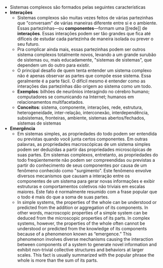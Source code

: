 - Sistemas complexos são formados pelas seguintes características
- **Interações**
	- Sistemas complexos são muitas vezes feitos de várias partezinhas que "conversam" de várias maneiras diferente entre si e o ambiente. Essas partezinhas—ou **componentes**—formam uma [[rede]] de **interações**. Essas interações podem ser tão grandes que fica até difíceis de estudar cada partezinha de maneira isolada ou prever o seu futuro.
	- Pra complicar ainda mais, essas partezinhas podem ser outros sistema complexos totalmente novos, levando a um grande surubão de sistemas ou, mais educadamente, "sistemas de sistemas", que dependem um do outro para existir.
	- O principal desafio de quem tenta entender um sistema complexo não é apenas observar as partes que compõe esse sistema. Essa geralmente é a parte fácil. O difícil mesmo é entender como as interações das partezinhas dão origem ao sistema como um todo.
	- **Exemplos**: bilhões de neurônios interagindo no cérebro humano; computadores se comunicando na Internet; humanos em relacionamentos multifacetados.
	- **Conceitos**: sistema, componente, interações, rede, estrutura, heterogeneidade, inter-relação, interconexão, interdependência, subsistemas, fronteiras, ambiente, sistemas abertos/fechados, sistemas de sistemas
- **Emergência**
	- Em sistemas simples, as propriedades do todo podem ser entendida ou previstas quando você junta certos componentes. Em outras palavras, as propriedades macroscópicas de um sistema simples podem ser deduzidas a partir das propriedades microscópicas de suas partes. Em sistemas complexos, entretanto, as propriedades do todo freqüentemente não podem ser compreendidas ou previstas a partir do conhecimento de seus componentes por causa de um fenômeno conhecido como "surgimento". Este fenômeno envolve diversos mecanismos que causam a interação entre os componentes de um sistema para gerar novas informações e exibir estruturas e comportamentos coletivos não triviais em escalas maiores. Este fato é normalmente resumido com a frase popular que o todo é mais do que a soma de suas partes.
	- In simple systems, the properties of the whole can be understood or predicted from the addition or aggregation of its components. In other words, macroscopic properties of a simple system can be deduced from the microscopic properties of its parts. In complex systems, however, the properties of the whole often cannot be understood or predicted from the knowledge of its components because of a phenomenon known as “emergence.” This phenomenon involves diverse mechanisms causing the interaction between components of a system to generate novel information and exhibit non-trivial collective structures and behaviors at larger scales. This fact is usually summarized with the popular phrase the whole is more than the sum of its parts.